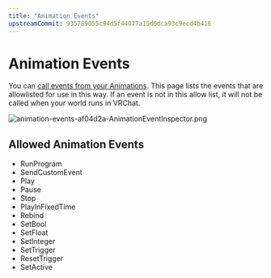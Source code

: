 ```yaml
---
title: "Animation Events"
upstreamCommit: 935789055c94d5f44077a15d6dca93c9ecd4b416
---
```


# Animation Events

You can [call events from your Animations](https://docs.unity3d.com/2019.4/Documentation/Manual/script-AnimationWindowEvent.html). This page lists the events that are allowlisted for use in this way. If an event is not in this allow list, it will not be called when your world runs in VRChat.

![animation-events-af04d2a-AnimationEventInspector.png](/creators.vrchat.com/images/worlds/animation-events-af04d2a-AnimationEventInspector.png)

## Allowed Animation Events
* RunProgram
* SendCustomEvent
* Play
* Pause
* Stop
* PlayInFixedTime
* Rebind
* SetBool
* SetFloat
* SetInteger
* SetTrigger
* ResetTrigger
* SetActive